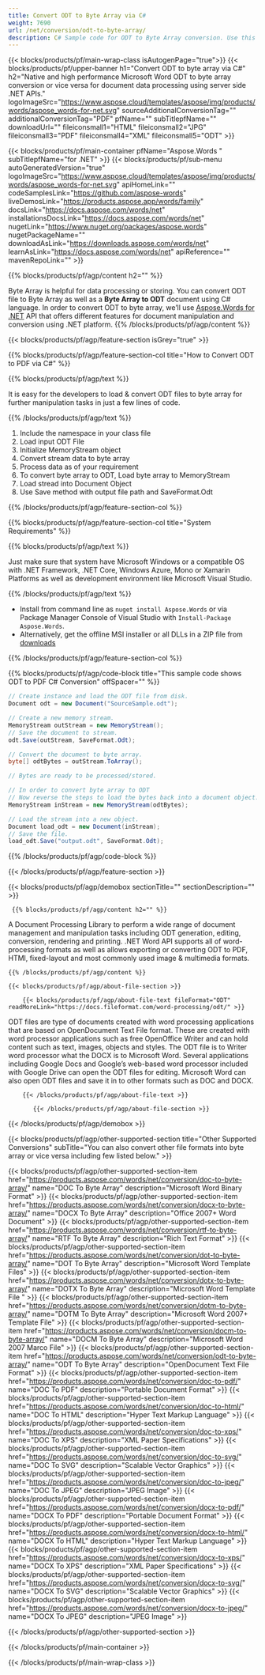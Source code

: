 ```yaml
---
title: Convert ODT to Byte Array via C# 
weight: 7690
url: /net/conversion/odt-to-byte-array/ 
description: C# Sample code for ODT to Byte Array conversion. Use this code for Word ODT to Byte Array conversion within VB.NET, Asp.NET or any .NET based application.
---
```


{{< blocks/products/pf/main-wrap-class isAutogenPage="true">}}
{{< blocks/products/pf/upper-banner h1="Convert ODT to byte array via C#" h2="Native and high performance Microsoft Word ODT to byte array conversion or vice versa for document data processing using server side .NET APIs." logoImageSrc="https://www.aspose.cloud/templates/aspose/img/products/words/aspose_words-for-net.svg" sourceAdditionalConversionTag="" additionalConversionTag="PDF" pfName="" subTitlepfName="" downloadUrl="" fileiconsmall1="HTML" fileiconsmall2="JPG" fileiconsmall3="PDF" fileiconsmall4="XML" fileiconsmall5="ODT" >}}

{{< blocks/products/pf/main-container pfName="Aspose.Words " subTitlepfName="for .NET" >}}
{{< blocks/products/pf/sub-menu autoGeneratedVersion="true" logoImageSrc="https://www.aspose.cloud/templates/aspose/img/products/words/aspose_words-for-net.svg" apiHomeLink="" codeSamplesLink="https://github.com/aspose-words" liveDemosLink="https://products.aspose.app/words/family" docsLink="https://docs.aspose.com/words/net" installationsDocsLink="https://docs.aspose.com/words/net" nugetLink="https://www.nuget.org/packages/aspose.words" nugetPackageName="" downloadAsLink="https://downloads.aspose.com/words/net" learnAsLink="https://docs.aspose.com/words/net" apiReference="" mavenRepoLink="" >}}

{{% blocks/products/pf/agp/content h2="" %}}

 Byte Array is helpful for data processing or storing. You can convert ODT file to Byte Array as well as a **Byte Array to ODT** document using C# language. In order to convert ODT to byte array, we’ll use
 [Aspose.Words for .NET](https://products.aspose.com/words/net) 
 API that offers different features for document manipulation and conversion using .NET platform. 
{{% /blocks/products/pf/agp/content %}}

{{< blocks/products/pf/agp/feature-section isGrey="true" >}}

{{% blocks/products/pf/agp/feature-section-col title="How to Convert ODT to PDF via C#" %}}

{{% blocks/products/pf/agp/text %}}

 It is easy for the developers to load & convert ODT files to byte array for further manipulation tasks in just a few lines of code.

{{% /blocks/products/pf/agp/text %}}

1.  Include the namespace in your class file
1.  Load input ODT File
1.  Initialize MemoryStream object
1.  Convert stream data to byte array
1.  Process data as of your requirement
1.  To convert byte array to ODT, Load byte array to MemoryStream
1.  Load stread into Document Object
1.  Use Save method with output file path and SaveFormat.Odt 

{{% /blocks/products/pf/agp/feature-section-col %}}

{{% blocks/products/pf/agp/feature-section-col title="System Requirements" %}}

{{% blocks/products/pf/agp/text %}}

 Just make sure that system have Microsoft Windows or a compatible OS with .NET Framework, .NET Core, Windows Azure, Mono or Xamarin Platforms as well as development environment like Microsoft Visual Studio. 

{{% /blocks/products/pf/agp/text %}}

- Install from command line as <code>nuget install Aspose.Words</code> or via Package Manager Console of Visual Studio with <code>Install-Package Aspose.Words</code>.
- Alternatively, get the offline MSI installer or all DLLs in a ZIP file from <a href="https://downloads.aspose.com/words/net">downloads</a>

{{% /blocks/products/pf/agp/feature-section-col %}}

{{% blocks/products/pf/agp/code-block title="This sample code shows ODT to PDF C# Conversion" offSpacer="" %}}

```cs
// Create instance and load the ODT file from disk.
Document odt = new Document("SourceSample.odt");

// Create a new memory stream.
MemoryStream outStream = new MemoryStream();
// Save the document to stream.
odt.Save(outStream, SaveFormat.Odt);

// Convert the document to byte array.
byte[] odtBytes = outStream.ToArray();

// Bytes are ready to be processed/stored.

// In order to convert byte array to ODT
// Now reverse the steps to load the bytes back into a document object.
MemoryStream inStream = new MemoryStream(odtBytes);

// Load the stream into a new object.
Document load_odt = new Document(inStream);
// Save the file.
load_odt.Save("output.odt", SaveFormat.Odt); 

```

{{% /blocks/products/pf/agp/code-block %}}

{{< /blocks/products/pf/agp/feature-section >}}

<!-- aboutfile Starts -->

{{< blocks/products/pf/agp/demobox sectionTitle="" sectionDescription="" >}}
      
     {{% blocks/products/pf/agp/content h2="" %}}

A Document Processing Library to perform a wide range of document management and manipulation tasks including ODT generation, editing, conversion, rendering and printing. .NET Word API supports all of word-processing formats as well as allows exporting or converting ODT to PDF, HTMl, fixed-layout and most commonly used image & multimedia formats.



    {{% /blocks/products/pf/agp/content %}}

    {{< blocks/products/pf/agp/about-file-section >}}

        {{< blocks/products/pf/agp/about-file-text fileFormat="ODT" readMoreLink="https://docs.fileformat.com/word-processing/odt/" >}}
ODT files are type of documents created with word processing applications that are based on OpenDocument Text File format. These are created with word processor applications such as free OpenOffice Writer and can hold content such as text, images, objects and styles. The ODT file is to Writer word processor what the DOCX is to Microsoft Word. Several applications including Google Docs and Google&rsquo;s web-based word processor included with Google Drive can open the ODT files for editing. Microsoft Word can also open ODT files and save it in to other formats such as DOC and DOCX.

        {{< /blocks/products/pf/agp/about-file-text >}}

           {{< /blocks/products/pf/agp/about-file-section >}}

{{< /blocks/products/pf/agp/demobox >}}

<!-- aboutfile Ends -->

{{< blocks/products/pf/agp/other-supported-section title="Other Supported Conversions" subTitle="You can also convert other file formats into byte array or vice versa including few listed below." >}}

{{< blocks/products/pf/agp/other-supported-section-item href="https://products.aspose.com/words/net/conversion/doc-to-byte-array/" name="DOC To Byte Array" description="Microsoft Word Binary Format" >}} {{< blocks/products/pf/agp/other-supported-section-item href="https://products.aspose.com/words/net/conversion/docx-to-byte-array/" name="DOCX To Byte Array" description="Office 2007+ Word Document" >}} {{< blocks/products/pf/agp/other-supported-section-item href="https://products.aspose.com/words/net/conversion/rtf-to-byte-array/" name="RTF To Byte Array" description="Rich Text Format" >}} {{< blocks/products/pf/agp/other-supported-section-item href="https://products.aspose.com/words/net/conversion/dot-to-byte-array/" name="DOT To Byte Array" description="Microsoft Word Template Files" >}} {{< blocks/products/pf/agp/other-supported-section-item href="https://products.aspose.com/words/net/conversion/dotx-to-byte-array/" name="DOTX To Byte Array" description="Microsoft Word Template File " >}} {{< blocks/products/pf/agp/other-supported-section-item href="https://products.aspose.com/words/net/conversion/dotm-to-byte-array/" name="DOTM To Byte Array" description="Microsoft Word 2007+ Template File" >}} {{< blocks/products/pf/agp/other-supported-section-item href="https://products.aspose.com/words/net/conversion/docm-to-byte-array/" name="DOCM To Byte Array" description="Microsoft Word 2007 Marco File" >}} {{< blocks/products/pf/agp/other-supported-section-item href="https://products.aspose.com/words/net/conversion/odt-to-byte-array/" name="ODT To Byte Array" description="OpenDocument Text File Format" >}} {{< blocks/products/pf/agp/other-supported-section-item href="https://products.aspose.com/words/net/conversion/doc-to-pdf/" name="DOC To PDF" description="Portable Document Format" >}} {{< blocks/products/pf/agp/other-supported-section-item href="https://products.aspose.com/words/net/conversion/doc-to-html/" name="DOC To HTML" description="Hyper Text Markup Language" >}} {{< blocks/products/pf/agp/other-supported-section-item href="https://products.aspose.com/words/net/conversion/doc-to-xps/" name="DOC To XPS" description="XML Paper Specifications" >}} {{< blocks/products/pf/agp/other-supported-section-item href="https://products.aspose.com/words/net/conversion/doc-to-svg/" name="DOC To SVG" description="Scalable Vector Graphics" >}} {{< blocks/products/pf/agp/other-supported-section-item href="https://products.aspose.com/words/net/conversion/doc-to-jpeg/" name="DOC To JPEG" description="JPEG Image" >}} {{< blocks/products/pf/agp/other-supported-section-item href="https://products.aspose.com/words/net/conversion/docx-to-pdf/" name="DOCX To PDF" description="Portable Document Format" >}} {{< blocks/products/pf/agp/other-supported-section-item href="https://products.aspose.com/words/net/conversion/docx-to-html/" name="DOCX To HTML" description="Hyper Text Markup Language" >}} {{< blocks/products/pf/agp/other-supported-section-item href="https://products.aspose.com/words/net/conversion/docx-to-xps/" name="DOCX To XPS" description="XML Paper Specifications" >}} {{< blocks/products/pf/agp/other-supported-section-item href="https://products.aspose.com/words/net/conversion/docx-to-svg/" name="DOCX To SVG" description="Scalable Vector Graphics" >}} {{< blocks/products/pf/agp/other-supported-section-item href="https://products.aspose.com/words/net/conversion/docx-to-jpeg/" name="DOCX To JPEG" description="JPEG Image" >}} 

{{< /blocks/products/pf/agp/other-supported-section >}}

{{< /blocks/products/pf/main-container >}}
    
{{< /blocks/products/pf/main-wrap-class >}}